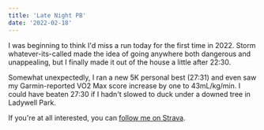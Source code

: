```yaml
---
title: 'Late Night PB'
date: '2022-02-18'
---
```


I was beginning to think I'd miss a run today for the first time in 2022. Storm whatever-its-called made the idea of going anywhere both dangerous and unappealing, but I finally made it out of the house a little after 22:30.

Somewhat unexpectedly, I ran a new 5K personal best (27:31) and even saw my Garmin-reported VO2 Max score increase by one to 43mL/kg/min. I could have beaten 27:30 if I hadn't slowed to duck under a downed tree in Ladywell Park.

If you're at all interested, you can [follow me on Strava](https://www.strava.com/athletes/21532105).